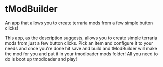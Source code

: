 # tModBuilder
An app that allows you to create terraria mods from a few simple button clicks!

This app, as the description suggests, allows you to create simple terraria mods from just a few button clicks. Pick an item and configure it to your needs and once you're done hit save and build and tModBuilder will make the mod for you and put it in your tmodloader mods folder! All you need to do is boot up tmodloader and play!
